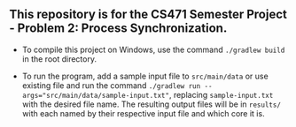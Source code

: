 ## This repository is for the CS471 Semester Project - Problem 2: Process Synchronization.

- To compile this project on Windows, use the command `./gradlew build` in the root directory.

- To run the program, add a sample input file to `src/main/data` or use existing file and run the command `./gradlew run --args="src/main/data/sample-input.txt"`, replacing `sample-input.txt` with the desired file name. The resulting output files will be in `results/` with each named by their respective input file and which core it is.
